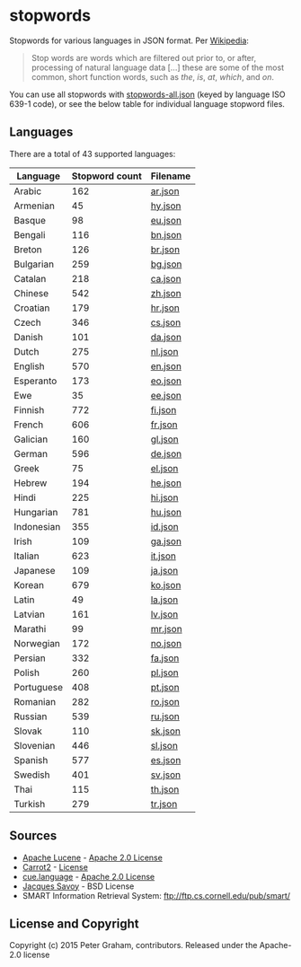# stopwords

Stopwords for various languages in JSON format. Per [Wikipedia](http://en.wikipedia.org/wiki/Stop_words):

> Stop words are words which are filtered out prior to, or after, processing of natural language data [...] these are some of the most common, short function words, such as *the*, *is*, *at*, *which*, and *on*.

You can use all stopwords with [stopwords-all.json](stopwords-all.json) (keyed by language ISO 639-1 code), or see the below table for individual language stopword files.

## Languages
There are a total of 43 supported languages:

Language | Stopword count | Filename
--- | --- | ---
Arabic | 162 | [ar.json](dist/ar.json)
Armenian | 45 | [hy.json](dist/hy.json)
Basque | 98 | [eu.json](dist/eu.json)
Bengali | 116 | [bn.json](dist/bn.json)
Breton | 126 | [br.json](dist/br.json)
Bulgarian | 259 | [bg.json](dist/bg.json)
Catalan | 218 | [ca.json](dist/ca.json)
Chinese | 542 | [zh.json](dist/zh.json)
Croatian | 179 | [hr.json](dist/hr.json)
Czech | 346 | [cs.json](dist/cs.json)
Danish | 101 | [da.json](dist/da.json)
Dutch | 275 | [nl.json](dist/nl.json)
English | 570 | [en.json](dist/en.json)
Esperanto | 173 | [eo.json](dist/eo.json)
Ewe | 35 | [ee.json](dist/ee.json)
Finnish | 772 | [fi.json](dist/fi.json)
French | 606 | [fr.json](dist/fr.json)
Galician | 160 | [gl.json](dist/gl.json)
German | 596 | [de.json](dist/de.json)
Greek | 75 | [el.json](dist/el.json)
Hebrew | 194 | [he.json](dist/he.json)
Hindi | 225 | [hi.json](dist/hi.json)
Hungarian | 781 | [hu.json](dist/hu.json)
Indonesian | 355 | [id.json](dist/id.json)
Irish | 109 | [ga.json](dist/ga.json)
Italian | 623 | [it.json](dist/it.json)
Japanese | 109 | [ja.json](dist/ja.json)
Korean | 679 | [ko.json](dist/ko.json)
Latin | 49 | [la.json](dist/la.json)
Latvian | 161 | [lv.json](dist/lv.json)
Marathi | 99 | [mr.json](dist/mr.json)
Norwegian | 172 | [no.json](dist/no.json)
Persian | 332 | [fa.json](dist/fa.json)
Polish | 260 | [pl.json](dist/pl.json)
Portuguese | 408 | [pt.json](dist/pt.json)
Romanian | 282 | [ro.json](dist/ro.json)
Russian | 539 | [ru.json](dist/ru.json)
Slovak | 110 | [sk.json](dist/sk.json)
Slovenian | 446 | [sl.json](dist/sl.json)
Spanish | 577 | [es.json](dist/es.json)
Swedish | 401 | [sv.json](dist/sv.json)
Thai | 115 | [th.json](dist/th.json)
Turkish | 279 | [tr.json](dist/tr.json)


## Sources

- [Apache Lucene](http://lucene.apache.org/) - [Apache 2.0 License](http://www.apache.org/licenses/LICENSE-2.0)
- [Carrot2](https://github.com/carrot2/carrot2) - [License](http://project.carrot2.org/license.html)
- [cue.language](https://github.com/vcl/cue.language) - [Apache 2.0 License](https://github.com/vcl/cue.language/blob/master/license.txt)
- [Jacques Savoy](http://members.unine.ch/jacques.savoy/clef/index.html) - BSD License
- SMART Information Retrieval System: ftp://ftp.cs.cornell.edu/pub/smart/

## License and Copyright
Copyright (c) 2015 Peter Graham, contributors.
Released under the Apache-2.0 license

